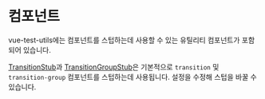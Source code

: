 # 컴포넌트

vue-test-utils에는 컴포넌트를 스텁하는데 사용할 수 있는 유틸리티 컴포넌트가 포함되어 있습니다.

[TransitionStub](./TransitionStub.md)과 [TransitionGroupStub](./TransitionGroupStub.md)은 기본적으로 `transition` 및 `transition-group` 컴포넌트를 스텁하는데 사용됩니다. 설정을 수정해 스텁을 바꿀 수 있습니다.
